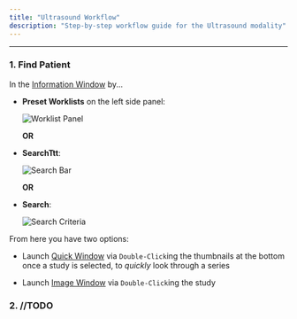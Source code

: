 ```yaml
---
title: "Ultrasound Workflow"
description: "Step-by-step workflow guide for the Ultrasound modality"
---
```


---

### 1. Find Patient
In the [Information Window](/en/info-window) by...

- **Preset Worklists** on the left side panel:

    ![Worklist Panel](/basics/info-worklist-panel.png)

    **OR**

- **SearchTtt**:

    ![Search Bar](/basics/search-bar.png)

    **OR**

- **Search**:

    ![Search Criteria](/basics/search-criteria.png)

From here you have two options:
    
- Launch [Quick Window](/en/quick-window) via `Double-Click`ing the thumbnails at the bottom once a study is selected, to *quickly* look through a series

- Launch [Image Window](/en/image-window) via `Double-Click`ing the study

### 2. //TODO